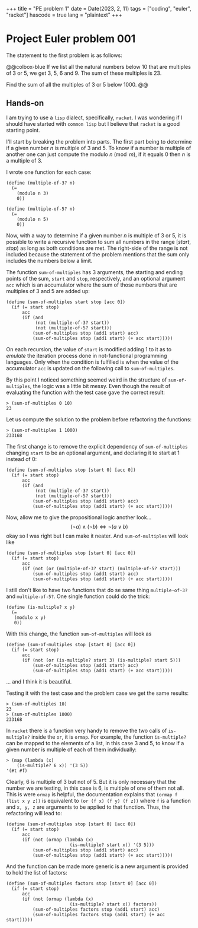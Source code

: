 +++
title = "PE problem 1"
date = Date(2023, 2, 11)
tags = ["coding", "euler", "racket"]
hascode = true
lang = "plaintext"
+++

# Project Euler problem 001

The statement to the first problem is as follows:

@@colbox-blue
If we list all the natural numbers below 10 that are multiples of 3 or 5, we get 3, 5, 6 and 9. The sum of these multiples is 23.

Find the sum of all the multiples of 3 or 5 below 1000.
@@

## Hands-on

I am trying to use a `lisp` dialect, specifically, `racket`. I was wondering if I should have started with `common lisp` but I believe that `racket` is a good starting point.

I'll start by breaking the problem into parts. The first part being to determine if a given number $n$ is multiple of 3 and 5. To know if a number is multiple of another one can just compute the modulo $n \pmod m$, if it equals 0 then $n$ is a multiple of $3$.

I wrote one function for each case:

```
(define (multiple-of-3? n)
  (= 
    (modulo n 3)
    0))

(define (multiple-of-5? n) 
  (=
    (modulo n 5)
    0))
```

Now, with a way to determine if a given number $n$ is multiple of 3 or 5, it is possible to write a recursive function to sum all numbers in the range $[start,stop)$ as long as both conditions are met. The right-side of the range is not included because the statement of the problem mentions that the sum only includes the numbers below a limit.

The function `sum-of-multiples` has 3 arguments, the starting and ending points of the sum, `start` and `stop`, respectively, and an optional argument `acc` which is an accumulator where the sum of those numbers that are multiples of 3 and 5 are added up:

```
(define (sum-of-multiples start stop [acc 0])
  (if (= start stop)
      acc
      (if (and
           (not (multiple-of-3? start))
           (not (multiple-of-5? start)))
          (sum-of-multiples stop (add1 start) acc)
          (sum-of-multiples stop (add1 start) (+ acc start)))))
```

On each recursion, the value of `start` is modified adding 1 to it as to *emulate* the iteration process done in not-functional programming languages. Only when the condition is fulfilled is when the value of the accumulator `acc` is updated on the following call to `sum-of-multiples`.

By this point I noticed something seemed weird in the structure of `sum-of-multiples`, the logic was a little bit messy. Even though the result of evaluating the function with the test case gave the correct result:

```
> (sum-of-multiples 0 10)
23
```

Let us compute the solution to the problem before refactoring the functions:

```
> (sum-of-multiples 1 1000)
233168
```

The first change is to remove the explicit dependency of `sum-of-multiples` changing `start` to be an optional argument, and declaring it to start at 1 instead of 0:

```
(define (sum-of-multiples stop [start 0] [acc 0])
  (if (= start stop)
      acc
      (if (and
           (not (multiple-of-3? start))
           (not (multiple-of-5? start)))
          (sum-of-multiples stop (add1 start) acc)
          (sum-of-multiples stop (add1 start) (+ acc start)))))
```

Now, allow me to give the propositional logic another look...
$$
(\neg a) \land (\neg b) \Leftrightarrow \neg (a \lor b)
$$
okay so I was right but I can make it neater. And `sum-of-multiples` will look like

```
(define (sum-of-multiples stop [start 0] [acc 0])
  (if (= start stop)
      acc
      (if (not (or (multiple-of-3? start) (multiple-of-5? start)))
          (sum-of-multiples stop (add1 start) acc)
          (sum-of-multiples stop (add1 start) (+ acc start)))))
```

I still don't like to have two functions that do se same thing `multiple-of-3?` and `multiple-of-5?`. One single function could do the trick:

```
(define (is-multiple? x y)
  (=
   (modulo x y)
   0))
```

With this change, the function `sum-of-multiples` will look as

```
(define (sum-of-multiples stop [start 0] [acc 0])
  (if (= start stop)
      acc
      (if (not (or (is-multiple? start 3) (is-multiple? start 5)))
          (sum-of-multiples stop (add1 start) acc)
          (sum-of-multiples stop (add1 start) (+ acc start)))))
```

... and I think it is beautiful.

Testing it with the test case and the problem case we get the same results:

```
> (sum-of-multiples 10)
23
> (sum-of-multiples 1000)
233168
```

In `racket` there is a function very handy to remove the two calls of `is-multiple?` inside the `or`, it is `ormap`. For example, the function `is-multiple?` can be mapped to the elements of a list, in this case 3 and 5, to know if a given number is multiple of each of them individually:

```
> (map (lambda (x)
	(is-multiple? 6 x)) '(3 5))
'(#t #f)
```

Clearly, 6 is multiple of 3 but not of 5. But it is only necessary that the number we are testing, in this case is 6, is multiple of one of them not all. This is were `ormap` is helpful, the documentation explains that `(ormap f (list x y z))` is equivalent to `(or (f x) (f y) (f z))` where `f` is a function and `x, y, z` are arguments to be applied to that function. Thus, the refactoring will lead to:

```
(define (sum-of-multiples stop [start 0] [acc 0])
  (if (= start stop)
      acc
      (if (not (ormap (lambda (x)
                        (is-multiple? start x)) '(3 5)))
          (sum-of-multiples stop (add1 start) acc)
          (sum-of-multiples stop (add1 start) (+ acc start)))))
```

And the function can be made more generic is a new argument is provided to hold the list of factors:

```
(define (sum-of-multiples factors stop [start 0] [acc 0])
  (if (= start stop)
      acc
      (if (not (ormap (lambda (x)
                        (is-multiple? start x)) factors))
          (sum-of-multiples factors stop (add1 start) acc)
          (sum-of-multiples factors stop (add1 start) (+ acc start)))))
```

